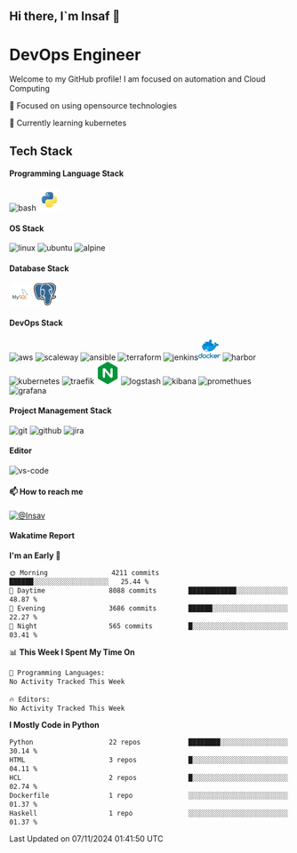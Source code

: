 ## Hi there, I`m Insaf 👋

# DevOps Engineer

Welcome to my GitHub profile! I am focused on automation and Cloud Computing

📖 Focused on using opensource technologies

📝 Currently learning kubernetes

## Tech Stack

#### Programming Language Stack
<p align="left"><img src="https://www.vectorlogo.zone/logos/gnu_bash/gnu_bash-icon.svg" alt="bash" title="bash" title="bash" width="40" height="40"/>  <img src="https://raw.githubusercontent.com/github/explore/80688e429a7d4ef2fca1e82350fe8e3517d3494d/topics/python/python.png" alt="python" title="python" width="40" height="40"/> </p>

#### OS Stack
<p align="left"><img src="https://brandlogos.net/wp-content/uploads/2020/03/Linux-logo.png" alt="linux" title="linux" width="40" height="40"/>  <img src="https://www.vectorlogo.zone/logos/ubuntu/ubuntu-icon.svg" alt="ubuntu" title="ubuntu" width="40" height="40"/>  <img src="https://www.vectorlogo.zone/logos/alpinelinux/alpinelinux-icon.svg" alt="alpine" title="alpine" width="40" height="40"/> </p>

#### Database Stack
<p align="left"><img src="https://raw.githubusercontent.com/github/explore/80688e429a7d4ef2fca1e82350fe8e3517d3494d/topics/mysql/mysql.png" alt="mysql" title="mysql" width="40" height="40"/>  <img src="https://raw.githubusercontent.com/github/explore/80688e429a7d4ef2fca1e82350fe8e3517d3494d/topics/postgresql/postgresql.png" alt="postgresql" title="postgresql" width="40" height="40"/></p>

#### DevOps Stack 
<p align="left"><img src="https://www.vectorlogo.zone/logos/amazon_aws/amazon_aws-icon.svg" alt="aws" title="aws" width="40" height="40"/> <img src="https://www.vectorlogo.zone/logos/scaleway/scaleway-icon.svg" alt="scaleway" title="scaleway" width="40" height="40"/> <img src="https://www.vectorlogo.zone/logos/ansible/ansible-icon.svg" alt="ansible" title="ansible" width="40" height="40"/> <img src="https://www.vectorlogo.zone/logos/terraformio/terraformio-icon.svg" alt="terraform" title="terraform" width="40" height="40"/> <img src="https://www.vectorlogo.zone/logos/jenkins/jenkins-icon.svg" alt="jenkins" title="jenkins" width="40" height="40"/><img src="https://raw.githubusercontent.com/github/explore/80688e429a7d4ef2fca1e82350fe8e3517d3494d/topics/docker/docker.png" alt="docker" title="docker" width="40" height="40"/>  <img src="https://www.vectorlogo.zone/logos/goharborio/goharborio-icon.svg" alt="harbor" title="harbor" width="40" height="40"/> <img src="https://www.vectorlogo.zone/logos/kubernetes/kubernetes-icon.svg" alt="kubernetes" title="kubernetes" width="40" height="40"/> <img src="https://www.vectorlogo.zone/logos/traefikio/traefikio-icon.svg" alt="traefik" title="traefik" width="40" height="40"/> <img src="https://raw.githubusercontent.com/github/explore/85cceaeeaf993ca35664dc37ea24f9237fbbfc14/topics/nginx/nginx.png" alt="nginx" title="nginx" width="40" height="40"/>  <img src="https://www.vectorlogo.zone/logos/elasticco_logstash/elasticco_logstash-icon.svg" alt="logstash" title="logstash" width="40" height="40"/> <img src="https://www.vectorlogo.zone/logos/elasticco_kibana/elasticco_kibana-icon.svg" alt="kibana" title="kibana" width="40" height="40"/> <img src="https://www.vectorlogo.zone/logos/prometheusio/prometheusio-icon.svg" alt="promethues" title="promethues" width="40" height="40"/> <img src="https://www.vectorlogo.zone/logos/grafana/grafana-icon.svg" alt="grafana" title="grafana" width="40" height="40"/> </p>

#### Project Management Stack
<p align="left"><img src="https://www.vectorlogo.zone/logos/git-scm/git-scm-icon.svg" alt="git" title="git" width="40" height="40"/>  <img src="https://www.vectorlogo.zone/logos/github/github-icon.svg" alt="github" title="github" width="40" height="40"/> <img src="https://www.vectorlogo.zone/logos/atlassian_jira/atlassian_jira-icon.svg" alt="jira" title="jira" width="40" height="40"/></p>

#### Editor
<p align="left"><img src="https://www.vectorlogo.zone/logos/visualstudio_code/visualstudio_code-icon.svg" alt="vs-code" title="vs-code" width="40" height="40"/> </p>


#### 📫 How to reach me

<a href="https://t.me/Insav" target="blank"><img align="center" src="https://www.vectorlogo.zone/logos/telegram/telegram-icon.svg" alt="@Insav" height="30" width="30" /></a>



#### Wakatime Report

<!--START_SECTION:waka-->
**I'm an Early 🐤** 

```text
🌞 Morning                4211 commits        ██████░░░░░░░░░░░░░░░░░░░   25.44 % 
🌆 Daytime                8088 commits        ████████████░░░░░░░░░░░░░   48.87 % 
🌃 Evening                3686 commits        ██████░░░░░░░░░░░░░░░░░░░   22.27 % 
🌙 Night                  565 commits         █░░░░░░░░░░░░░░░░░░░░░░░░   03.41 % 
```


📊 **This Week I Spent My Time On** 

```text
💬 Programming Languages: 
No Activity Tracked This Week

🔥 Editors: 
No Activity Tracked This Week
```

**I Mostly Code in Python** 

```text
Python                   22 repos            ████████░░░░░░░░░░░░░░░░░   30.14 % 
HTML                     3 repos             █░░░░░░░░░░░░░░░░░░░░░░░░   04.11 % 
HCL                      2 repos             █░░░░░░░░░░░░░░░░░░░░░░░░   02.74 % 
Dockerfile               1 repo              ░░░░░░░░░░░░░░░░░░░░░░░░░   01.37 % 
Haskell                  1 repo              ░░░░░░░░░░░░░░░░░░░░░░░░░   01.37 % 
```




 Last Updated on 07/11/2024 01:41:50 UTC
<!--END_SECTION:waka-->